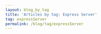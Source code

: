 ```yaml
---
layout: blog_by_tag
title: 'Articles by tag: Express Server'
tag: expressServer
permalink: /blog/tag/expressServer
---
```

